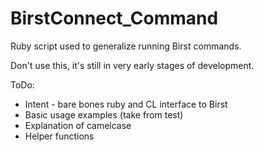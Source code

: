 BirstConnect_Command
====================

Ruby script used to generalize running Birst commands.

Don't use this, it's still in very early stages of development.


ToDo:

* Intent - bare bones ruby and CL interface to Birst
* Basic usage examples (take from test)
* Explanation of camelcase
* Helper functions
